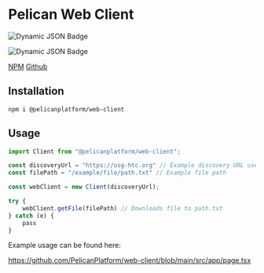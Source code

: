 # Pelican Web Client

![Dynamic JSON Badge](https://img.shields.io/badge/dynamic/json?url=https%3A%2F%2Fraw.githubusercontent.com%2FPelicanPlatform%2Fweb-client%2Fmain%2F.github%2Fcoverage%2Fcoverage-summary.json&query=%24.total.statements.pct&label=Code%20Coverage&color=%23cfe4ff)

![Dynamic JSON Badge](https://img.shields.io/badge/dynamic/json?url=https%3A%2F%2Fraw.githubusercontent.com%2FPelicanPlatform%2Fweb-client%2Fmain%2F.github%2Ftests%2Ftest-summary.json&query=%24.numFailedTests&label=Failed%20Tests&color=%23abffae)



[NPM](https://www.npmjs.com/package/@pelicanplatform/web-client)
[Github](https://github.com/PelicanPlatform/web-client)

## Installation

```shell
npm i @pelicanplatform/web-client
```

## Usage

```javascript
import Client from "@pelicanplatform/web-client";

const discoveryUrl = "https://osg-htc.org" // Example discovery URL used for OSDF
const filePath = "/example/file/path.txt" // Example file path

const webClient = new Client(discoveryUrl);

try {
	webClient.getFile(filePath) // Downloads file to path.txt
} catch (e) {
	pass
}
```

Example usage can be found here: 

https://github.com/PelicanPlatform/web-client/blob/main/src/app/page.tsx
